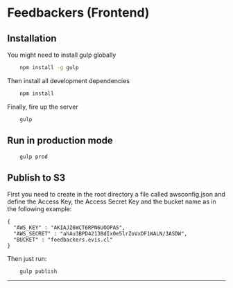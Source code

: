 Feedbackers (Frontend)
======================


Installation
------------


You might need to install gulp globally

```sh
    npm install -g gulp
```

Then install all development dependencies

```sh
    npm install
```

Finally, fire up the server

```
    gulp
```


Run in production mode
----------------------

```
    gulp prod
```


Publish to S3
-------------

First you need to create in the root directory a file called awsconfig.json and define the Access Key, the Access Secret Key and the bucket name as in the following example:

```
{
  "AWS_KEY" : "AKIAJZ6WCT6RPN6UOOPAS",
  "AWS_SECRET" : "ahAu3BPD4213BdIx0e5lrZoVxDF1WALN/3ASDW",
  "BUCKET" : "feedbackers.evis.cl"
}
```

Then just run:


```
    gulp publish
```

--------------

